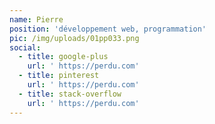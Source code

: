 ```yaml
---
name: Pierre
position: 'développement web, programmation'
pic: /img/uploads/01pp033.png
social:
  - title: google-plus
    url: ' https://perdu.com'
  - title: pinterest
    url: ' https://perdu.com'
  - title: stack-overflow
    url: ' https://perdu.com'
---
```


